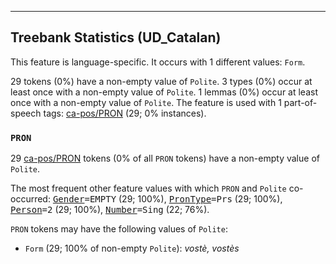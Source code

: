 

--------------------------------------------------------------------------------

## Treebank Statistics (UD_Catalan)

This feature is language-specific.
It occurs with 1 different values: `Form`.

29 tokens (0%) have a non-empty value of `Polite`.
3 types (0%) occur at least once with a non-empty value of `Polite`.
1 lemmas (0%) occur at least once with a non-empty value of `Polite`.
The feature is used with 1 part-of-speech tags: [ca-pos/PRON]() (29; 0% instances).

### `PRON`

29 [ca-pos/PRON]() tokens (0% of all `PRON` tokens) have a non-empty value of `Polite`.

The most frequent other feature values with which `PRON` and `Polite` co-occurred: <tt><a href="Gender.html">Gender</a>=EMPTY</tt> (29; 100%), <tt><a href="PronType.html">PronType</a>=Prs</tt> (29; 100%), <tt><a href="Person.html">Person</a>=2</tt> (29; 100%), <tt><a href="Number.html">Number</a>=Sing</tt> (22; 76%).

`PRON` tokens may have the following values of `Polite`:

* `Form` (29; 100% of non-empty `Polite`): <em>vostè, vostès</em>

